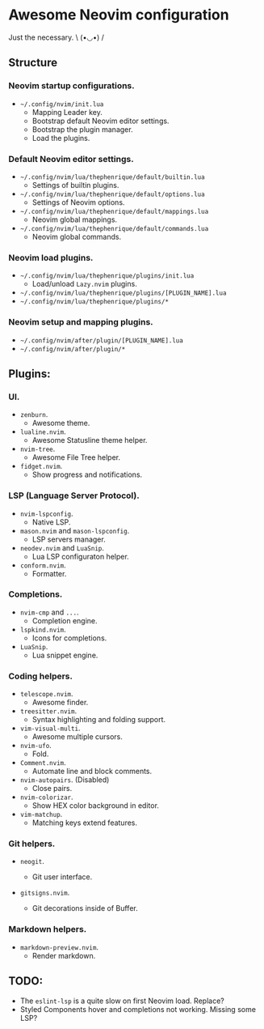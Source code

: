 # Awesome Neovim configuration

Just the necessary. \ (•◡•) /

## Structure

### Neovim startup configurations.

- `~/.config/nvim/init.lua`
  - Mapping Leader key.
  - Bootstrap default Neovim editor settings.
  - Bootstrap the plugin manager.
  - Load the plugins.

### Default Neovim editor settings.

- `~/.config/nvim/lua/thephenrique/default/builtin.lua`
  - Settings of builtin plugins.
- `~/.config/nvim/lua/thephenrique/default/options.lua`
  - Settings of Neovim options.
- `~/.config/nvim/lua/thephenrique/default/mappings.lua`
  - Neovim global mappings.
- `~/.config/nvim/lua/thephenrique/default/commands.lua`
  - Neovim global commands.

### Neovim load plugins.

- `~/.config/nvim/lua/thephenrique/plugins/init.lua`
  - Load/unload `Lazy.nvim` plugins.
- `~/.config/nvim/lua/thephenrique/plugins/[PLUGIN_NAME].lua`
- `~/.config/nvim/lua/thephenrique/plugins/*`

### Neovim setup and mapping plugins.

- `~/.config/nvim/after/plugin/[PLUGIN_NAME].lua`
- `~/.config/nvim/after/plugin/*`

## Plugins:

### UI.

- `zenburn`.
  - Awesome theme.
- `lualine.nvim`.
  - Awesome Statusline theme helper.
- `nvim-tree`.
  - Awesome File Tree helper.
- `fidget.nvim`.
  - Show progress and notifications.

### LSP (Language Server Protocol).

- `nvim-lspconfig`.
  - Native LSP.
- `mason.nvim` and `mason-lspconfig`.
  - LSP servers manager.
- `neodev.nvim` and `LuaSnip`.
  - Lua LSP configuraton helper.
- `conform.nvim`.
  - Formatter.

### Completions.

- `nvim-cmp` and `...`.
  - Completion engine.
- `lspkind.nvim`.
  - Icons for completions.
- `LuaSnip`.
  - Lua snippet engine.

### Coding helpers.

- `telescope.nvim`.
  - Awesome finder.
- `treesitter.nvim`.
  - Syntax highlighting and folding support.
- `vim-visual-multi`.
  - Awesome multiple cursors.
- `nvim-ufo`.
  - Fold.
- `Comment.nvim`.
  - Automate line and block comments.
- `nvim-autopairs`. (Disabled)
  - Close pairs.
- `nvim-colorizar`.
  - Show HEX color background in editor.
- `vim-matchup`.
  - Matching keys extend features.

### Git helpers.

- `neogit`.
  - Git user interface.

- `gitsigns.nvim`.
  - Git decorations inside of Buffer.

### Markdown helpers.

- `markdown-preview.nvim`.
  - Render markdown.

## TODO:

- The `eslint-lsp` is a quite slow on first Neovim load. Replace?
- Styled Components hover and completions not working. Missing some LSP?
